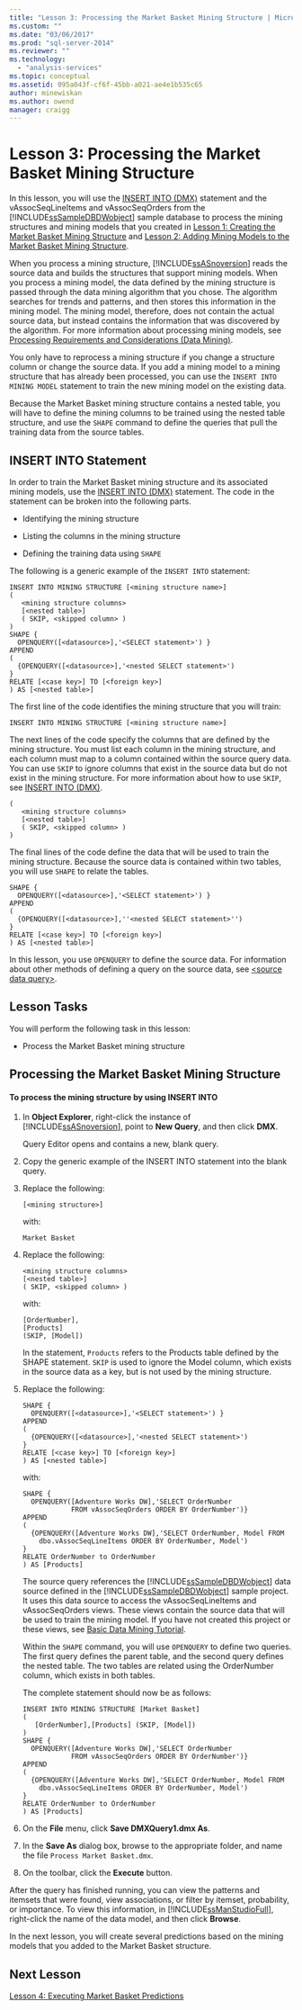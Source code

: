 ```yaml
---
title: "Lesson 3: Processing the Market Basket Mining Structure | Microsoft Docs"
ms.custom: ""
ms.date: "03/06/2017"
ms.prod: "sql-server-2014"
ms.reviewer: ""
ms.technology: 
  - "analysis-services"
ms.topic: conceptual
ms.assetid: 095a043f-cf6f-45bb-a021-ae4e1b535c65
author: minewiskan
ms.author: owend
manager: craigg
---
```

# Lesson 3: Processing the Market Basket Mining Structure
  In this lesson, you will use the [INSERT INTO &#40;DMX&#41;](/sql/dmx/insert-into-dmx) statement and the vAssocSeqLineItems and vAssocSeqOrders from the [!INCLUDE[ssSampleDBDWobject](../includes/sssampledbdwobject-md.md)] sample database to process the mining structures and mining models that you created in [Lesson 1: Creating the Market Basket Mining Structure](../../2014/tutorials/lesson-1-creating-the-market-basket-mining-structure.md) and [Lesson 2: Adding Mining Models to the Market Basket Mining Structure](../../2014/tutorials/lesson-2-adding-mining-models-to-the-market-basket-mining-structure.md).  
  
 When you process a mining structure, [!INCLUDE[ssASnoversion](../includes/ssasnoversion-md.md)] reads the source data and builds the structures that support mining models. When you process a mining model, the data defined by the mining structure is passed through the data mining algorithm that you chose. The algorithm searches for trends and patterns, and then stores this information in the mining model. The mining model, therefore, does not contain the actual source data, but instead contains the information that was discovered by the algorithm. For more information about processing mining models, see [Processing Requirements and Considerations &#40;Data Mining&#41;](../../2014/analysis-services/data-mining/processing-requirements-and-considerations-data-mining.md).  
  
 You only have to reprocess a mining structure if you change a structure column or change the source data. If you add a mining model to a mining structure that has already been processed, you can use the `INSERT INTO MINING MODEL` statement to train the new mining model on the existing data.  
  
 Because the Market Basket mining structure contains a nested table, you will have to define the mining columns to be trained using the nested table structure, and use the `SHAPE` command to define the queries that pull the training data from the source tables.  
  
## INSERT INTO Statement  
 In order to train the Market Basket mining structure and its associated mining models, use the [INSERT INTO &#40;DMX&#41;](/sql/dmx/insert-into-dmx) statement. The code in the statement can be broken into the following parts.  
  
-   Identifying the mining structure  
  
-   Listing the columns in the mining structure  
  
-   Defining the training data using `SHAPE`  
  
 The following is a generic example of the `INSERT INTO` statement:  
  
```  
INSERT INTO MINING STRUCTURE [<mining structure name>]  
(  
   <mining structure columns>  
   [<nested table>]  
   ( SKIP, <skipped column> )  
)  
SHAPE {  
  OPENQUERY([<datasource>],'<SELECT statement>') }  
APPEND  
(   
  {OPENQUERY([<datasource>],'<nested SELECT statement>')  
}  
RELATE [<case key>] TO [<foreign key>]  
) AS [<nested table>]  
```  
  
 The first line of the code identifies the mining structure that you will train:  
  
```  
INSERT INTO MINING STRUCTURE [<mining structure name>]  
```  
  
 The next lines of the code specify the columns that are defined by the mining structure. You must list each column in the mining structure, and each column must map to a column contained within the source query data. You can use `SKIP` to ignore columns that exist in the source data but do not exist in the mining structure. For more information about how to use `SKIP`, see [INSERT INTO &#40;DMX&#41;](/sql/dmx/insert-into-dmx).  
  
```  
(  
   <mining structure columns>  
   [<nested table>]  
   ( SKIP, <skipped column> )  
)  
```  
  
 The final lines of the code define the data that will be used to train the mining structure. Because the source data is contained within two tables, you will use `SHAPE` to relate the tables.  
  
```  
SHAPE {  
  OPENQUERY([<datasource>],'<SELECT statement>') }  
APPEND  
(   
  {OPENQUERY([<datasource>],''<nested SELECT statement>'')  
}  
RELATE [<case key>] TO [<foreign key>]  
) AS [<nested table>]  
```  
  
 In this lesson, you use `OPENQUERY` to define the source data. For information about other methods of defining a query on the source data, see [&#60;source data query&#62;](/sql/dmx/source-data-query).  
  
## Lesson Tasks  
 You will perform the following task in this lesson:  
  
-   Process the Market Basket mining structure  
  
## Processing the Market Basket Mining Structure  
  
#### To process the mining structure by using INSERT INTO  
  
1.  In **Object Explorer**, right-click the instance of [!INCLUDE[ssASnoversion](../includes/ssasnoversion-md.md)], point to **New Query**, and then click **DMX**.  
  
     Query Editor opens and contains a new, blank query.  
  
2.  Copy the generic example of the INSERT INTO statement into the blank query.  
  
3.  Replace the following:  
  
    ```  
    [<mining structure>]  
    ```  
  
     with:  
  
    ```  
    Market Basket  
    ```  
  
4.  Replace the following:  
  
    ```  
    <mining structure columns>  
    [<nested table>]  
    ( SKIP, <skipped column> )  
    ```  
  
     with:  
  
    ```  
    [OrderNumber],  
    [Products]   
    (SKIP, [Model])  
    ```  
  
     In the statement, `Products` refers to the Products table defined by the SHAPE statement. `SKIP` is used to ignore the Model column, which exists in the source data as a key, but is not used by the mining structure.  
  
5.  Replace the following:  
  
    ```  
    SHAPE {  
      OPENQUERY([<datasource>],'<SELECT statement>') }  
    APPEND  
    (   
      {OPENQUERY([<datasource>],'<nested SELECT statement>')  
    }  
    RELATE [<case key>] TO [<foreign key>]  
    ) AS [<nested table>]  
    ```  
  
     with:  
  
    ```  
    SHAPE {  
      OPENQUERY([Adventure Works DW],'SELECT OrderNumber  
                FROM vAssocSeqOrders ORDER BY OrderNumber')}  
    APPEND  
    (   
      {OPENQUERY([Adventure Works DW],'SELECT OrderNumber, Model FROM   
        dbo.vAssocSeqLineItems ORDER BY OrderNumber, Model')  
    }  
    RELATE OrderNumber to OrderNumber   
    ) AS [Products]  
    ```  
  
     The source query references the [!INCLUDE[ssSampleDBDWobject](../includes/sssampledbdwobject-md.md)] data source defined in the [!INCLUDE[ssSampleDBDWobject](../includes/sssampledbdwobject-md.md)] sample project. It uses this data source to access the vAssocSeqLineItems and vAssocSeqOrders views. These views contain the source data that will be used to train the mining model. If you have not created this project or these views, see [Basic Data Mining Tutorial](../../2014/tutorials/basic-data-mining-tutorial.md).  
  
     Within the `SHAPE` command, you will use `OPENQUERY` to define two queries. The first query defines the parent table, and the second query defines the nested table. The two tables are related using the OrderNumber column, which exists in both tables.  
  
     The complete statement should now be as follows:  
  
    ```  
    INSERT INTO MINING STRUCTURE [Market Basket]  
    (  
       [OrderNumber],[Products] (SKIP, [Model])  
    )  
    SHAPE {  
      OPENQUERY([Adventure Works DW],'SELECT OrderNumber  
                FROM vAssocSeqOrders ORDER BY OrderNumber')}  
    APPEND  
    (   
      {OPENQUERY([Adventure Works DW],'SELECT OrderNumber, Model FROM   
        dbo.vAssocSeqLineItems ORDER BY OrderNumber, Model')  
    }  
    RELATE OrderNumber to OrderNumber   
    ) AS [Products]  
    ```  
  
6.  On the **File** menu, click **Save DMXQuery1.dmx As**.  
  
7.  In the **Save As** dialog box, browse to the appropriate folder, and name the file `Process Market Basket.dmx`.  
  
8.  On the toolbar, click the **Execute** button.  
  
 After the query has finished running, you can view the patterns and itemsets that were found, view associations, or filter by itemset, probability, or importance. To view this information, in [!INCLUDE[ssManStudioFull](../includes/ssmanstudiofull-md.md)], right-click the name of the data model, and then click **Browse**.  
  
 In the next lesson, you will create several predictions based on the mining models that you added to the Market Basket structure.  
  
## Next Lesson  
 [Lesson 4: Executing Market Basket Predictions](../../2014/tutorials/lesson-4-executing-market-basket-predictions.md)  
  
  
